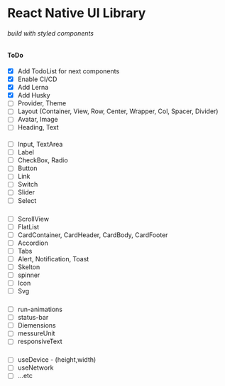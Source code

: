 # React Native UI Library
###### build with styled components

#### ToDo

 - [x] Add TodoList for next components
 - [x] Enable CI/CD
 - [x] Add Lerna
 - [x] Add Husky
 - [ ] Provider, Theme
 - [ ] Layout (Container, View, Row, Center, Wrapper, Col, Spacer, Divider)
 - [ ] Avatar, Image
 - [ ] Heading, Text
 #### 
- [ ] Input, TextArea
- [ ] Label
- [ ] CheckBox, Radio
- [ ] Button
- [ ] Link
- [ ] Switch
- [ ] Slider
- [ ] Select

### 
- [ ] ScrollView
- [ ] FlatList
- [ ] CardContainer, CardHeader, CardBody, CardFooter
- [ ] Accordion
- [ ] Tabs
- [ ] Alert, Notification, Toast
- [ ] Skelton
- [ ] spinner
- [ ] Icon
- [ ] Svg

### 
- [ ] run-animations
- [ ] status-bar
- [ ] Diemensions
- [ ] messureUnit
- [ ] responsiveText

### 
- [ ] useDevice - (height,width)
- [ ] useNetwork
- [ ] ...etc
